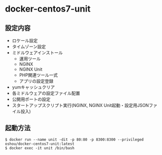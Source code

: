 # docker-centos7-unit

## 設定内容
- ロケール設定
- タイムゾーン設定
- ミドルウェアインストール
  - 運用ツール
  - NGINX
  - NGINX Unit
  - PHP関連ツール一式
  - アプリの設定登録
- yumキャッシュクリア
- 各ミドルウェアの設定ファイル配置
- 公開用ポートの設定
- スタートアップスクリプト実行(NGINX, NGINX Unit起動・設定用JSONファイル投入)

## 起動方法

```
$ docker run --name unit -dit -p 80:80 -p 8300:8300 --privileged oshou/docker-centos7-unit:latest
$ docker exec -it unit /bin/bash
```
